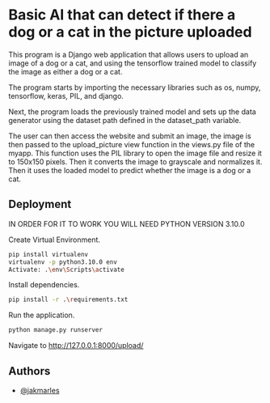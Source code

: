 
# Basic AI that can detect if there a dog or a cat in the picture uploaded

This program is a Django web application that allows users to upload an image of a dog or a cat, and using the tensorflow trained model to classify the image as either a dog or a cat.

The program starts by importing the necessary libraries such as os, numpy, tensorflow, keras, PIL, and django.

Next, the program loads the previously trained model and sets up the data generator using the dataset path defined in the dataset_path variable.

The user can then access the website and submit an image, the image is then passed to the upload_picture view function in the views.py file of the myapp. This function uses the PIL library to open the image file and resize it to 150x150 pixels. Then it converts the image to grayscale and normalizes it. Then it uses the loaded model to predict whether the image is a dog or a cat.
## Deployment


IN ORDER FOR IT TO WORK YOU WILL NEED PYTHON VERSION 3.10.0

Create Virtual Environment.

```bash
pip install virtualenv
virtualenv -p python3.10.0 env
Activate: .\env\Scripts\activate

```
Install dependencies.

```bash
pip install -r .\requirements.txt

```
Run the application.

```bash
python manage.py runserver
```
Navigate to http://127.0.0.1:8000/upload/

## Authors

- [@jakmarles](https://github.com/jakmarles)


